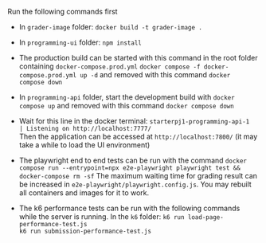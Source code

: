 Run the following commands first

- In `grader-image` folder:
    `docker build -t grader-image .`

- In `programming-ui` folder:
    `npm install` 

- The production build can be started with this command in the root folder containing `docker-compose.prod.yml`
    `docker compose -f docker-compose.prod.yml up -d`
and removed with this command
    `docker compose down`

- In `programming-api` folder, start the development build with
    `docker compose up`
and removed with this command
    `docker compose down`

- Wait for this line in the docker terminal:
 `starterpj1-programming-api-1  | Listening on http://localhost:7777/`     
Then the  application can be accessed at `http://localhost:7800/` (it may take a while to load the UI environment) 

- The playwright end to end tests can be run with the command
    `docker compose run --entrypoint=npx e2e-playwright playwright test && docker-compose rm -sf`
The maximum waiting time for grading result can be increased in `e2e-playwright/playwright.config.js`. You may rebuilt all containers and images for it to work.

- The k6 performance tests can be run with the following commands while the server is running.
    In the `k6` folder:
        `k6 run load-page-performance-test.js`          
        `k6 run submission-performance-test.js`  

